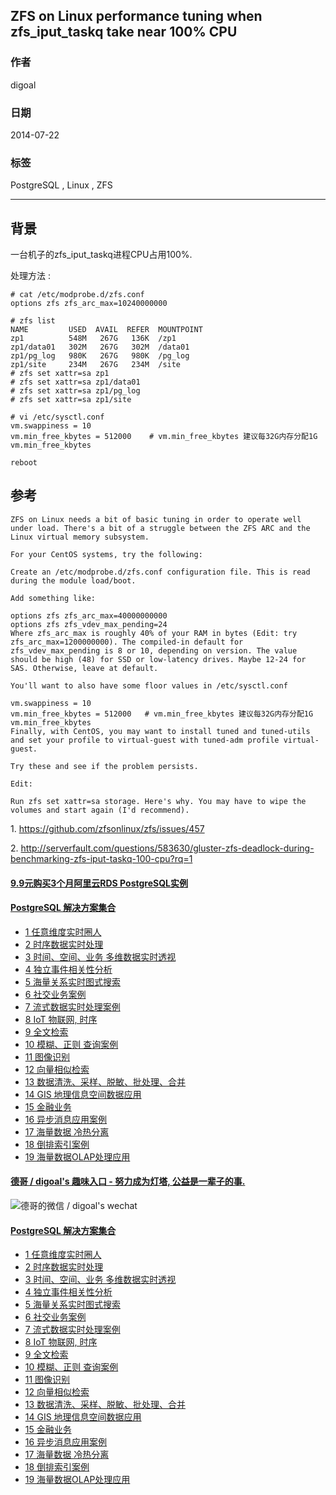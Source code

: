 ## ZFS on Linux performance tuning when zfs_iput_taskq take near 100% CPU  
                                                                                                                                                                                                 
### 作者                                                                                                                                                                                             
digoal                                                                                                                                                                                               
                                                                                                                                                                                           
### 日期                                                                                                                                                                                                              
2014-07-22                                                                                                                                                                                     
                                                                                                                                                                                            
### 标签                                                                                                                                                                                           
PostgreSQL , Linux , ZFS                                                                                                                                                                                         
                                                                                                                                                                                                                             
----                                                                                                                                                                                                     
                                                                                                                                                                                                                                         
## 背景                            
一台机子的zfs_iput_taskq进程CPU占用100%.   
  
处理方法 :   
  
```  
# cat /etc/modprobe.d/zfs.conf  
options zfs zfs_arc_max=10240000000  
  
# zfs list  
NAME         USED  AVAIL  REFER  MOUNTPOINT  
zp1          548M   267G   136K  /zp1  
zp1/data01   302M   267G   302M  /data01  
zp1/pg_log   980K   267G   980K  /pg_log  
zp1/site     234M   267G   234M  /site  
# zfs set xattr=sa zp1  
# zfs set xattr=sa zp1/data01  
# zfs set xattr=sa zp1/pg_log  
# zfs set xattr=sa zp1/site  
  
# vi /etc/sysctl.conf  
vm.swappiness = 10  
vm.min_free_kbytes = 512000    # vm.min_free_kbytes 建议每32G内存分配1G vm.min_free_kbytes
  
reboot  
```  
  
## 参考  
  
```  
ZFS on Linux needs a bit of basic tuning in order to operate well under load. There's a bit of a struggle between the ZFS ARC and the Linux virtual memory subsystem.  
  
For your CentOS systems, try the following:  
  
Create an /etc/modprobe.d/zfs.conf configuration file. This is read during the module load/boot.  
  
Add something like:  
  
options zfs zfs_arc_max=40000000000  
options zfs zfs_vdev_max_pending=24  
Where zfs_arc_max is roughly 40% of your RAM in bytes (Edit: try zfs_arc_max=1200000000). The compiled-in default for zfs_vdev_max_pending is 8 or 10, depending on version. The value should be high (48) for SSD or low-latency drives. Maybe 12-24 for SAS. Otherwise, leave at default.  
  
You'll want to also have some floor values in /etc/sysctl.conf  
  
vm.swappiness = 10  
vm.min_free_kbytes = 512000   # vm.min_free_kbytes 建议每32G内存分配1G vm.min_free_kbytes
Finally, with CentOS, you may want to install tuned and tuned-utils and set your profile to virtual-guest with tuned-adm profile virtual-guest.  
  
Try these and see if the problem persists.  
  
Edit:  
  
Run zfs set xattr=sa storage. Here's why. You may have to wipe the volumes and start again (I'd recommend).  
```  
  
1\. https://github.com/zfsonlinux/zfs/issues/457  
  
2\. http://serverfault.com/questions/583630/gluster-zfs-deadlock-during-benchmarking-zfs-iput-taskq-100-cpu?rq=1  
  
  
  
  
  
  
  
  
  
  
  
  
  
  
  
  
  
  
  
  
  
  
  
  
  
  
  
  
  
  
  
  
  
  
  
  
  
  
  
  
  
  
  
  
  
  
#### [9.9元购买3个月阿里云RDS PostgreSQL实例](https://www.aliyun.com/database/postgresqlactivity "57258f76c37864c6e6d23383d05714ea")
  
  
#### [PostgreSQL 解决方案集合](https://yq.aliyun.com/topic/118 "40cff096e9ed7122c512b35d8561d9c8")
- [1 任意维度实时圈人](https://yq.aliyun.com/topic/118 "40cff096e9ed7122c512b35d8561d9c8")
- [2 时序数据实时处理](https://yq.aliyun.com/topic/118 "40cff096e9ed7122c512b35d8561d9c8")
- [3 时间、空间、业务 多维数据实时透视](https://yq.aliyun.com/topic/118 "40cff096e9ed7122c512b35d8561d9c8")
- [4 独立事件相关性分析](https://yq.aliyun.com/topic/118 "40cff096e9ed7122c512b35d8561d9c8")
- [5 海量关系实时图式搜索](https://yq.aliyun.com/topic/118 "40cff096e9ed7122c512b35d8561d9c8")
- [6 社交业务案例](https://yq.aliyun.com/topic/118 "40cff096e9ed7122c512b35d8561d9c8")
- [7 流式数据实时处理案例](https://yq.aliyun.com/topic/118 "40cff096e9ed7122c512b35d8561d9c8")
- [8 IoT 物联网, 时序](https://yq.aliyun.com/topic/118 "40cff096e9ed7122c512b35d8561d9c8")
- [9 全文检索](https://yq.aliyun.com/topic/118 "40cff096e9ed7122c512b35d8561d9c8")
- [10 模糊、正则 查询案例](https://yq.aliyun.com/topic/118 "40cff096e9ed7122c512b35d8561d9c8")
- [11 图像识别](https://yq.aliyun.com/topic/118 "40cff096e9ed7122c512b35d8561d9c8")
- [12 向量相似检索](https://yq.aliyun.com/topic/118 "40cff096e9ed7122c512b35d8561d9c8")
- [13 数据清洗、采样、脱敏、批处理、合并](https://yq.aliyun.com/topic/118 "40cff096e9ed7122c512b35d8561d9c8")
- [14 GIS 地理信息空间数据应用](https://yq.aliyun.com/topic/118 "40cff096e9ed7122c512b35d8561d9c8")
- [15 金融业务](https://yq.aliyun.com/topic/118 "40cff096e9ed7122c512b35d8561d9c8")
- [16 异步消息应用案例](https://yq.aliyun.com/topic/118 "40cff096e9ed7122c512b35d8561d9c8")
- [17 海量数据 冷热分离](https://yq.aliyun.com/topic/118 "40cff096e9ed7122c512b35d8561d9c8")
- [18 倒排索引案例](https://yq.aliyun.com/topic/118 "40cff096e9ed7122c512b35d8561d9c8")
- [19 海量数据OLAP处理应用](https://yq.aliyun.com/topic/118 "40cff096e9ed7122c512b35d8561d9c8")
  
  
#### [德哥 / digoal's 趣味入口 - 努力成为灯塔, 公益是一辈子的事.](https://github.com/digoal/blog/blob/master/README.md "22709685feb7cab07d30f30387f0a9ae")
  
  
![德哥的微信 / digoal's wechat](../pic/digoal_weixin.jpg "f7ad92eeba24523fd47a6e1a0e691b59")
  
  
#### [PostgreSQL 解决方案集合](https://yq.aliyun.com/topic/118 "40cff096e9ed7122c512b35d8561d9c8")
- [1 任意维度实时圈人](https://yq.aliyun.com/topic/118 "40cff096e9ed7122c512b35d8561d9c8")
- [2 时序数据实时处理](https://yq.aliyun.com/topic/118 "40cff096e9ed7122c512b35d8561d9c8")
- [3 时间、空间、业务 多维数据实时透视](https://yq.aliyun.com/topic/118 "40cff096e9ed7122c512b35d8561d9c8")
- [4 独立事件相关性分析](https://yq.aliyun.com/topic/118 "40cff096e9ed7122c512b35d8561d9c8")
- [5 海量关系实时图式搜索](https://yq.aliyun.com/topic/118 "40cff096e9ed7122c512b35d8561d9c8")
- [6 社交业务案例](https://yq.aliyun.com/topic/118 "40cff096e9ed7122c512b35d8561d9c8")
- [7 流式数据实时处理案例](https://yq.aliyun.com/topic/118 "40cff096e9ed7122c512b35d8561d9c8")
- [8 IoT 物联网, 时序](https://yq.aliyun.com/topic/118 "40cff096e9ed7122c512b35d8561d9c8")
- [9 全文检索](https://yq.aliyun.com/topic/118 "40cff096e9ed7122c512b35d8561d9c8")
- [10 模糊、正则 查询案例](https://yq.aliyun.com/topic/118 "40cff096e9ed7122c512b35d8561d9c8")
- [11 图像识别](https://yq.aliyun.com/topic/118 "40cff096e9ed7122c512b35d8561d9c8")
- [12 向量相似检索](https://yq.aliyun.com/topic/118 "40cff096e9ed7122c512b35d8561d9c8")
- [13 数据清洗、采样、脱敏、批处理、合并](https://yq.aliyun.com/topic/118 "40cff096e9ed7122c512b35d8561d9c8")
- [14 GIS 地理信息空间数据应用](https://yq.aliyun.com/topic/118 "40cff096e9ed7122c512b35d8561d9c8")
- [15 金融业务](https://yq.aliyun.com/topic/118 "40cff096e9ed7122c512b35d8561d9c8")
- [16 异步消息应用案例](https://yq.aliyun.com/topic/118 "40cff096e9ed7122c512b35d8561d9c8")
- [17 海量数据 冷热分离](https://yq.aliyun.com/topic/118 "40cff096e9ed7122c512b35d8561d9c8")
- [18 倒排索引案例](https://yq.aliyun.com/topic/118 "40cff096e9ed7122c512b35d8561d9c8")
- [19 海量数据OLAP处理应用](https://yq.aliyun.com/topic/118 "40cff096e9ed7122c512b35d8561d9c8")
  
